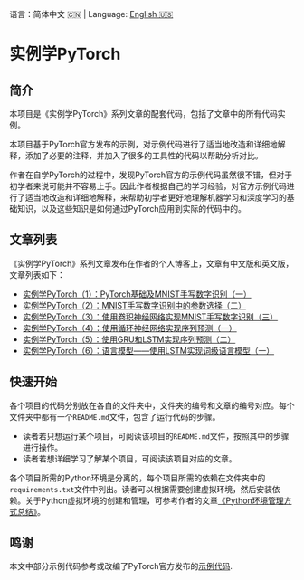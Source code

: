 语言：简体中文 🇨🇳 | Language: [English 🇺🇸](README.en.md)

# 实例学PyTorch

## 简介

本项目是《实例学PyTorch》系列文章的配套代码，包括了文章中的所有代码实例。

本项目基于PyTorch官方发布的示例，对示例代码进行了适当地改造和详细地解释，添加了必要的注释，并加入了很多的工具性的代码以帮助分析对比。

作者在自学PyTorch的过程中，发现PyTorch官方的示例代码虽然很不错，但对于初学者来说可能并不容易上手。因此作者根据自己的学习经验，对官方示例代码进行了适当地改造和详细地解释，来帮助初学者更好地理解机器学习和深度学习的基础知识，以及这些知识是如何通过PyTorch应用到实际的代码中的。

## 文章列表

《实例学PyTorch》系列文章发布在作者的个人博客上，文章有中文版和英文版，文章列表如下：

- [实例学PyTorch（1）：PyTorch基础及MNIST手写数字识别（一）](https://jinli.io/p/%E5%AE%9E%E4%BE%8B%E5%AD%A6pytorch1pytorch%E5%9F%BA%E7%A1%80%E5%8F%8Amnist%E6%89%8B%E5%86%99%E6%95%B0%E5%AD%97%E8%AF%86%E5%88%AB/)
- [实例学PyTorch（2）：MNIST手写数字识别中的参数选择（二）](https://jinli.io/p/%E5%AE%9E%E4%BE%8B%E5%AD%A6pytorch2mnist%E6%89%8B%E5%86%99%E6%95%B0%E5%AD%97%E8%AF%86%E5%88%AB%E4%B8%AD%E7%9A%84%E5%8F%82%E6%95%B0%E9%80%89%E6%8B%A9%E4%BA%8C/)
- [实例学PyTorch（3）：使用卷积神经网络实现MNIST手写数字识别（三）](https://jinli.io/p/%E5%AE%9E%E4%BE%8B%E5%AD%A6pytorch3%E4%BD%BF%E7%94%A8%E5%8D%B7%E7%A7%AF%E7%A5%9E%E7%BB%8F%E7%BD%91%E7%BB%9C%E5%AE%9E%E7%8E%B0mnist%E6%89%8B%E5%86%99%E6%95%B0%E5%AD%97%E8%AF%86%E5%88%AB%E4%B8%89/)
- [实例学PyTorch（4）：使用循环神经网络实现序列预测（一）](https://jinli.io/p/%E5%AE%9E%E4%BE%8B%E5%AD%A6pytorch4%E4%BD%BF%E7%94%A8%E5%BE%AA%E7%8E%AF%E7%A5%9E%E7%BB%8F%E7%BD%91%E7%BB%9C%E5%AE%9E%E7%8E%B0%E5%BA%8F%E5%88%97%E9%A2%84%E6%B5%8B%E4%B8%80/)
- [实例学PyTorch（5）：使用GRU和LSTM实现序列预测（二）](https://jinli.io/p/%E5%AE%9E%E4%BE%8B%E5%AD%A6pytorch5%E4%BD%BF%E7%94%A8gru%E5%92%8Clstm%E5%AE%9E%E7%8E%B0%E5%BA%8F%E5%88%97%E9%A2%84%E6%B5%8B%E4%BA%8C/)
- [实例学PyTorch（6）：语言模型——使用LSTM实现词级语言模型（一）](https://jinli.io/p/%E5%AE%9E%E4%BE%8B%E5%AD%A6pytorch6%E8%AF%AD%E8%A8%80%E6%A8%A1%E5%9E%8B%E4%BD%BF%E7%94%A8lstm%E5%AE%9E%E7%8E%B0%E8%AF%8D%E7%BA%A7%E8%AF%AD%E8%A8%80%E6%A8%A1%E5%9E%8B%E4%B8%80/)

## 快速开始

各个项目的代码分别放在各自的文件夹中，文件夹的编号和文章的编号对应。每个文件夹中都有一个`README.md`文件，包含了运行代码的步骤。

- 读者若只想运行某个项目，可阅读该项目的`README.md`文件，按照其中的步骤进行操作。
- 读者若想详细学习了解某个项目，可阅读该项目对应的文章。

各个项目所需的Python环境是分离的，每个项目所需的依赖在文件夹中的`requirements.txt`文件中列出。读者可以根据需要创建虚拟环境，然后安装依赖。关于Python虚拟环境的创建和管理，可参考作者的文章[《Python环境管理方式总结》](https://jinli.io/p/python%E7%8E%AF%E5%A2%83%E7%AE%A1%E7%90%86%E6%96%B9%E5%BC%8F%E6%80%BB%E7%BB%93/)。

## 鸣谢

本文中部分示例代码参考或改编了PyTorch官方发布的[示例代码](https://github.com/pytorch/examples).